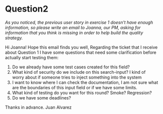 # Question2 
*As you noticed, the previous user story in exercise 1 doesn’t have enough information, so please write an
email to Joanna, our PM, asking for information that you think is missing in order to help build the quality
strategy.*

Hi Joanna!
Hope this email finds you well,
Regarding the ticket that I receive about Question 1 I have some questions that need some clarification before actually start testing them:

 1. Do we already have some test cases created for this field?
 2. What kind of security do we include on this search-input? I kind of worry about if someone tries to inject something into the system
 3. I want to know where I can check the documentation, I am not sure what are the boundaries of this input field or if we have some limits. 
 4. What kind of testing do you want for this round? Smoke? Regression?
 5. Do we have some deadlines?

Thanks in advance.
Juan Alvarez